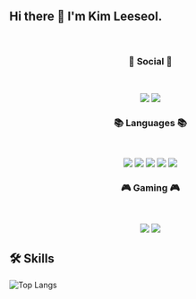 
<h2>Hi there 👋 I'm Kim Leeseol.</h2><br>
<h3 align="center"><b>💌 Social 💌 </b></h3>
</br>
<p align="center">
<a href="mailto:leeseolk@gmail.com" target="_blank"><img src="https://img.shields.io/badge/leeseolk@gmail.com-EA4335?style=flat-square&logo=Gmail&logoColor=white"/></a>
  <a href="https://www.instagram.com/lanuitneigeuse/" target="_blank"><img src="https://img.shields.io/badge/instagram-E4405F?style=flat-square&logo=Instagram&logoColor=white"/></a>
</p>

<h3 align="center"><b>📚 Languages 📚</b></h3>
</br>
<p align="center">
<img src="https://img.shields.io/badge/html-E34F26?style=for-the-badge&logo=html5&logoColor=white">
<img src="https://img.shields.io/badge/css-1572B6?style=for-the-badge&logo=css3&logoColor=white">
  <img src="https://img.shields.io/badge/javascript-F7DF1E?style=for-the-badge&logo=javascript&logoColor=black">
<img src="https://img.shields.io/badge/jquery-0769AD?style=for-the-badge&logo=jquery&logoColor=white">
<img src="https://img.shields.io/badge/c%23-%23239120.svg?style=for-the-badge&logo=c-sharp&logoColor=white"/>
</p>

<h3 align="center"><b>🎮 Gaming 🎮</b></h3>
</br>
<p align="center">
<img src="https://img.shields.io/badge/unity-%23000000.svg?style=for-the-badge&logo=unity&logoColor=white"/>
<img src="https://img.shields.io/badge/unrealengine-%23313131.svg?style=for-the-badge&logo=unrealengine&logoColor=white"/>
</p>

## 🛠️ Skills  
![Top Langs](https://github-readme-stats.vercel.app/api/top-langs/?username=leeseolk&layout=compact&theme=tokyonight)
